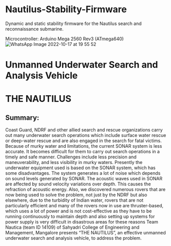 # Nautilus-Stability-Firmware
Dynamic and static stability firmware for the Nautilus search and reconnaissance submarine.

Microcontroller: Arduino Mega 2560 Rev3 (ATmega640)
![WhatsApp Image 2022-10-17 at 19 55 52](https://user-images.githubusercontent.com/76393130/196203458-744a0e9c-0284-4df6-a1c5-2895b40d52b0.jpg)

# Unmanned Underwater Search and Analysis Vehicle
# THE NAUTILUS

## Summary:
Coast Guard, NDRF and other allied search and rescue organizations carry out many underwater search operations which include surface water rescue or deep-water rescue and are also engaged in the search for fatal victims. Because of murky water and limitations, the current SONAR system is less accurate. It becomes difficult for them to carry out search operations in a timely and safe manner. Challenges include less precision and maneuverability, and less visibility in murky waters. Presently the underwater equipment used is based on the SONAR system, which has some disadvantages. The system generates a lot of noise which depends on sound levels generated by SONAR. The acoustic waves used in SONAR are affected by sound velocity variations over depth. This causes the refraction of acoustic energy. Also, we discovered numerous rovers that are now being used to solve the problem, not just by the NDRF but also elsewhere, due to the turbidity of Indian water, rovers that are not particularly efficient and many of the rovers now in use are thruster-based, which uses a lot of power and is not cost-effective as they have to be running continuously to maintain depth and also setting up systems for power supply is very difficult in disastrous areas for these reasons Team Nautica (team ID 14109) of Sahyadri College of Engineering and Management, Mangalore presents “THE NAUTILUS”, an effective unmanned underwater search and analysis vehicle, to address the problem.
